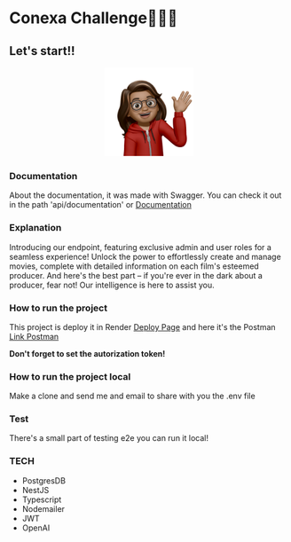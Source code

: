 # Conexa Challenge👾👋🏽

## Let's start!!
<p align="center">
<img src='views/profile.png' width='160'>
</p>

### Documentation

About the documentation, it was made with Swagger. You can check it out in the path 'api/documentation' or [Documentation](https://conexa-service.onrender.com/api/documentation)

### Explanation

Introducing our endpoint, featuring exclusive admin and user roles for a seamless experience! Unlock the power to effortlessly create and manage movies, complete with detailed information on each film's esteemed producer. And here's the best part – if you're ever in the dark about a producer, fear not! Our intelligence is here to assist you.


### How to run the project

This project is deploy it in Render [Deploy Page](https://conexa-service.onrender.com) and here it's the Postman [Link Postman](https://api.postman.com/collections/17639607-1fed9dc9-b265-4fa7-a973-55bd1cd6184b?access_key=PMAT-01HEXNTSQZF6BTDZKW9GAVH4JP)

**Don't forget to set the autorization token!**

### How to run the project local

Make a clone and send me and email to share with you the .env file

### Test

There's a small part of testing e2e you can run it local!

### TECH
- PostgresDB
- NestJS
- Typescript
- Nodemailer
- JWT
- OpenAI

